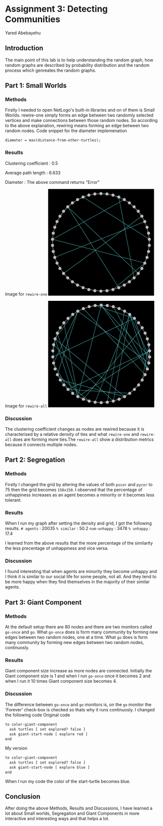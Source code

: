 # Assignment 3: Detecting Communities
Yared Abebayehu


## Introduction
The main point of this lab is to help understanding the random graph, how random graphs are described by probability distribution and the random process which genreates the random graphs.  

## Part 1: Small Worlds
### Methods
Firstly I needed to open NetLogo's built-in libraries and on of them is Small Worlds. rewire-one simply forms an edge between two randomly selected  vertices and make connections between those random nodes. So according to the above explanation, rewiring means forming an edge between two random nodes.
Code snippet for the diameter implemenation
```
diameter = max(distance-from-other-turtles);

```

### Results
Clustering coefficient : 0.5

Average path length : 6.633

Diameter : The above command returns "Error"

Image for ```rewire-one```
![Rewire one](rewire-one.png)

Image for ```rewire-all```
![Rewire all](rewire-all.png)
### Discussion
The clustering coefficient changes as nodes are rewired because it is characterised by a relative density of ties and what ```rewire-one``` and ```rewire-all``` does are forming more ties.The ```rewire-all``` show a distribution metrics because it connects multiple nodes.

## Part 2: Segregation
### Methods
Firstly I changed the grid by altering the values of both ```pxcor``` and ```pycor``` to 75 then the grid becomes ```150x150```.
I observed that the percentage of unhappiness increases as an agent becomes a minority or it becomes less tolerant.
### Results
When I run my graph after setting the density and grid, I got the following results.
```# agents``` : 20035
```% similar``` : 50.2
```num-unhappy``` : 3478
```% unhappy``` : 17.4

I learned from the above results that the more percentage of the similarity the less precentage of unhappiness and vice versa.
### Discussion
I found interesting that when agents are minority they become unhappy and I think it is similar to our social life for some people, not all. And they tend to be more happy when they find themselves in the majority of their similar agents.

## Part 3: Giant Component
### Methods
At the default setup there are 80 nodes and there are two monitors called ```go-once``` and ```go```.
What ```go-once``` does is form many community by forming new edges between two random nodes, one at a time.
What ```go``` does is form many community by forming new edges between two random nodes, continuosly.
### Results
Giant component size increase as more nodes are connected. Initially the Giant component size is 1 and when I run ```go-once``` once it becomes 2 and when I run it 10 times Giant component size becomes 4.
### Discussion
The difference between ```go-once``` and ```go``` monitors is, on the ```go``` monitor the 'Forever' check-box is checked so thats why it runs continuosly.
I changed the following code
Original code
```
to color-giant-component
  ask turtles [ set explored? false ]
  ask giant-start-node [ explore red ]
end
```
My version
```
to color-giant-component
  ask turtles [ set explored? false ]
  ask giant-start-node [ explore blue ]
end
```
When I run my code the color of the start-turtle becomes blue.
## Conclusion
After doing the above Methods, Results and Discussions, I have learned a lot about Small worlds, Segregation and Giant Components in more interactive and interesting ways and that helps a lot.